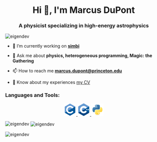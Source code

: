 <h1 align="center">Hi 👋, I'm Marcus DuPont</h1>
<h3 align="center">A physicist specializing in high-energy astrophysics</h3>

<p align="left"> <img src="https://komarev.com/ghpvc/?username=eigendev&label=Profile%20views&color=0e75b6&style=flat" alt="eigendev" /> </p>

- 🔭 I’m currently working on **[simbi](https://github.com/EigenDev/simbi)**

- 💬 Ask me about **physics, heterogeneous programming, Magic: the Gathering**

- 📫 How to reach me **marcus.dupont@princeton.edu**

- 📄 Know about my experiences [my CV](https://eigendev.github.io/assets/docs/dupont_biosketch.pdf)


<h3 align="left">Languages and Tools:</h3>
<p align="center"> <a href="https://www.cprogramming.com/" target="_blank" rel="noreferrer"> <img src="https://raw.githubusercontent.com/devicons/devicon/master/icons/c/c-original.svg" alt="c" width="40" height="40"/> </a> <a href="https://www.w3schools.com/cpp/" target="_blank" rel="noreferrer"> <img src="https://raw.githubusercontent.com/devicons/devicon/master/icons/cplusplus/cplusplus-original.svg" alt="cplusplus" width="40" height="40"/> </a> <a href="https://www.python.org" target="_blank" rel="noreferrer"> <img src="https://raw.githubusercontent.com/devicons/devicon/master/icons/python/python-original.svg" alt="python" width="40" height="40"/> </a> </p>

<p><img align="left" src="https://github-readme-stats.vercel.app/api/top-langs?username=eigendev&show_icons=true&locale=en&layout=compact" alt="eigendev" /></p>

<p>&nbsp;<img align="center" src="https://github-readme-stats.vercel.app/api?username=eigendev&show_icons=true&locale=en" alt="eigendev" /></p>

<p><img align="center" src="https://github-readme-streak-stats.herokuapp.com/?user=eigendev&" alt="eigendev" /></p>

